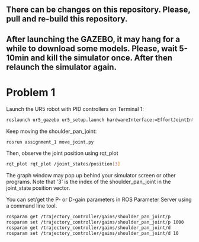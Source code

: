 ## There can be changes on this repository. Please, pull and re-build this repository.

## After launching the GAZEBO, it may hang for a while to download some models. Please, wait 5-10min and kill the simulator once. After then relaunch the simulator again.


# Problem 1
Launch the UR5 robot with PID controllers on Terminal 1:
~~~~bash
roslaunch ur5_gazebo ur5_setup.launch hardwareInterface:=EffortJointInterface
~~~~

Keep moving the shoulder_pan_joint: 
~~~~bash
rosrun assignment_1 move_joint.py
~~~~

Then, observe the joint position using rqt_plot
~~~~bash
rqt_plot rqt_plot /joint_states/position[3]
~~~~
The graph window may pop up behind your simulator screen or other programs. Note that '3' is the index of the shoulder_pan_joint in the joint_state position vector. 

You can set/get the P- or D-gain parameters in ROS Parameter Server using a command line tool.
~~~~bash
rosparam get /trajectory_controller/gains/shoulder_pan_joint/p
rosparam set /trajectory_controller/gains/shoulder_pan_joint/p 1000
rosparam get /trajectory_controller/gains/shoulder_pan_joint/d
rosparam set /trajectory_controller/gains/shoulder_pan_joint/d 10
~~~~



